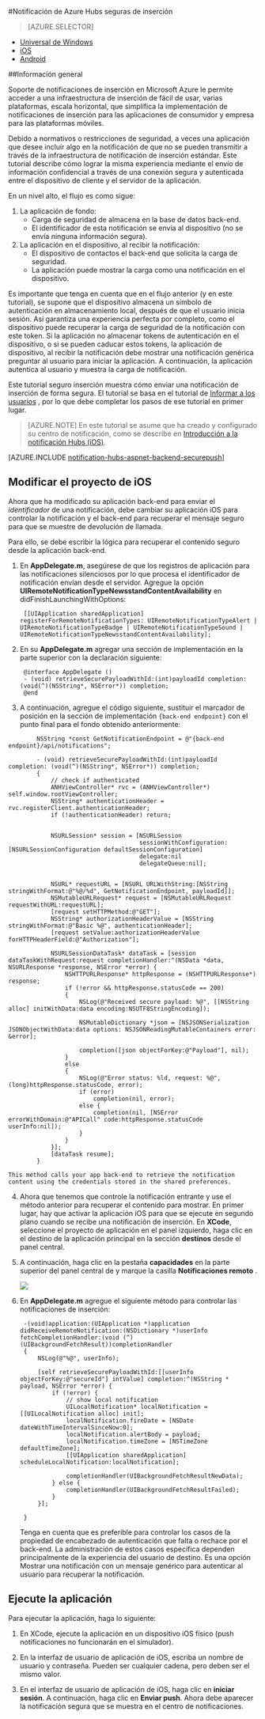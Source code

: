 <properties
    pageTitle="Notificación de Azure Hubs seguras de inserción"
    description="Obtenga información sobre cómo enviar notificaciones de inserción seguro a una aplicación de Azure. Ejemplos de código escritos en objetivo C y C#."
    documentationCenter="ios"
    authors="ysxu"
    manager="erikre"
    editor=""
    services="notification-hubs"/>

<tags
    ms.service="notification-hubs"
    ms.workload="mobile"
    ms.tgt_pltfrm="ios"
    ms.devlang="objective-c"
    ms.topic="article"
    ms.date="06/29/2016"
    ms.author="yuaxu"/>

#<a name="azure-notification-hubs-secure-push"></a>Notificación de Azure Hubs seguras de inserción

> [AZURE.SELECTOR]
- [Universal de Windows](notification-hubs-aspnet-backend-windows-dotnet-wns-secure-push-notification.md)
- [iOS](notification-hubs-aspnet-backend-ios-push-apple-apns-secure-notification.md)
- [Android](notification-hubs-aspnet-backend-android-secure-google-gcm-push-notification.md)


##<a name="overview"></a>Información general

Soporte de notificaciones de inserción en Microsoft Azure le permite acceder a una infraestructura de inserción de fácil de usar, varias plataformas, escala horizontal, que simplifica la implementación de notificaciones de inserción para las aplicaciones de consumidor y empresa para las plataformas móviles.

Debido a normativos o restricciones de seguridad, a veces una aplicación que desee incluir algo en la notificación de que no se pueden transmitir a través de la infraestructura de notificación de inserción estándar. Este tutorial describe cómo lograr la misma experiencia mediante el envío de información confidencial a través de una conexión segura y autenticada entre el dispositivo de cliente y el servidor de la aplicación.

En un nivel alto, el flujo es como sigue:

1. La aplicación de fondo:
    - Carga de seguridad de almacena en la base de datos back-end.
    - El identificador de esta notificación se envía al dispositivo (no se envía ninguna información segura).
2. La aplicación en el dispositivo, al recibir la notificación:
    - El dispositivo de contactos el back-end que solicita la carga de seguridad.
    - La aplicación puede mostrar la carga como una notificación en el dispositivo.

Es importante que tenga en cuenta que en el flujo anterior (y en este tutorial), se supone que el dispositivo almacena un símbolo de autenticación en almacenamiento local, después de que el usuario inicia sesión. Así garantiza una experiencia perfecta por completo, como el dispositivo puede recuperar la carga de seguridad de la notificación con este token. Si la aplicación no almacenar tokens de autenticación en el dispositivo, o si se pueden caducar estos tokens, la aplicación de dispositivo, al recibir la notificación debe mostrar una notificación genérica preguntar al usuario para iniciar la aplicación. A continuación, la aplicación autentica al usuario y muestra la carga de notificación.

Este tutorial seguro inserción muestra cómo enviar una notificación de inserción de forma segura. El tutorial se basa en el tutorial de [Informar a los usuarios](notification-hubs-aspnet-backend-ios-apple-apns-notification.md) , por lo que debe completar los pasos de ese tutorial en primer lugar.

> [AZURE.NOTE] En este tutorial se asume que ha creado y configurado su centro de notificación, como se describe en [Introducción a la notificación Hubs (iOS)](notification-hubs-ios-apple-push-notification-apns-get-started.md).

[AZURE.INCLUDE [notification-hubs-aspnet-backend-securepush](../../includes/notification-hubs-aspnet-backend-securepush.md)]

## <a name="modify-the-ios-project"></a>Modificar el proyecto de iOS

Ahora que ha modificado su aplicación back-end para enviar el *identificador* de una notificación, debe cambiar su aplicación iOS para controlar la notificación y el back-end para recuperar el mensaje seguro para que se muestre de devolución de llamada.

Para ello, se debe escribir la lógica para recuperar el contenido seguro desde la aplicación back-end.

1. En **AppDelegate.m**, asegúrese de que los registros de aplicación para las notificaciones silenciosos por lo que procesa el identificador de notificación envían desde el servidor. Agregue la opción **UIRemoteNotificationTypeNewsstandContentAvailability** en didFinishLaunchingWithOptions:

        [[UIApplication sharedApplication] registerForRemoteNotificationTypes: UIRemoteNotificationTypeAlert | UIRemoteNotificationTypeBadge | UIRemoteNotificationTypeSound | UIRemoteNotificationTypeNewsstandContentAvailability];

2. En su **AppDelegate.m** agregar una sección de implementación en la parte superior con la declaración siguiente:

        @interface AppDelegate ()
        - (void) retrieveSecurePayloadWithId:(int)payloadId completion: (void(^)(NSString*, NSError*)) completion;
        @end

3. A continuación, agregue el código siguiente, sustituir el marcador de posición en la sección de implementación `{back-end endpoint}` con el punto final para el fondo obtenido anteriormente:

```
        NSString *const GetNotificationEndpoint = @"{back-end endpoint}/api/notifications";

        - (void) retrieveSecurePayloadWithId:(int)payloadId completion: (void(^)(NSString*, NSError*)) completion;
        {
            // check if authenticated
            ANHViewController* rvc = (ANHViewController*) self.window.rootViewController;
            NSString* authenticationHeader = rvc.registerClient.authenticationHeader;
            if (!authenticationHeader) return;


            NSURLSession* session = [NSURLSession
                                     sessionWithConfiguration:[NSURLSessionConfiguration defaultSessionConfiguration]
                                     delegate:nil
                                     delegateQueue:nil];


            NSURL* requestURL = [NSURL URLWithString:[NSString stringWithFormat:@"%@/%d", GetNotificationEndpoint, payloadId]];
            NSMutableURLRequest* request = [NSMutableURLRequest requestWithURL:requestURL];
            [request setHTTPMethod:@"GET"];
            NSString* authorizationHeaderValue = [NSString stringWithFormat:@"Basic %@", authenticationHeader];
            [request setValue:authorizationHeaderValue forHTTPHeaderField:@"Authorization"];

            NSURLSessionDataTask* dataTask = [session dataTaskWithRequest:request completionHandler:^(NSData *data, NSURLResponse *response, NSError *error) {
                NSHTTPURLResponse* httpResponse = (NSHTTPURLResponse*) response;
                if (!error && httpResponse.statusCode == 200)
                {
                    NSLog(@"Received secure payload: %@", [[NSString alloc] initWithData:data encoding:NSUTF8StringEncoding]);

                    NSMutableDictionary *json = [NSJSONSerialization JSONObjectWithData:data options: NSJSONReadingMutableContainers error: &error];

                    completion([json objectForKey:@"Payload"], nil);
                }
                else
                {
                    NSLog(@"Error status: %ld, request: %@", (long)httpResponse.statusCode, error);
                    if (error)
                        completion(nil, error);
                    else {
                        completion(nil, [NSError errorWithDomain:@"APICall" code:httpResponse.statusCode userInfo:nil]);
                    }
                }
            }];
            [dataTask resume];
        }
```

    This method calls your app back-end to retrieve the notification content using the credentials stored in the shared preferences.

4. Ahora que tenemos que controle la notificación entrante y use el método anterior para recuperar el contenido para mostrar. En primer lugar, hay que activar la aplicación iOS para que se ejecute en segundo plano cuando se recibe una notificación de inserción. En **XCode**, seleccione el proyecto de aplicación en el panel izquierdo, haga clic en el destino de la aplicación principal en la sección **destinos** desde el panel central.

5. A continuación, haga clic en la pestaña **capacidades** en la parte superior del panel central de y marque la casilla **Notificaciones remoto** .

    ![][IOS1]


6. En **AppDelegate.m** agregue el siguiente método para controlar las notificaciones de inserción:

        -(void)application:(UIApplication *)application didReceiveRemoteNotification:(NSDictionary *)userInfo fetchCompletionHandler:(void (^)(UIBackgroundFetchResult))completionHandler
        {
            NSLog(@"%@", userInfo);

            [self retrieveSecurePayloadWithId:[[userInfo objectForKey:@"secureId"] intValue] completion:^(NSString * payload, NSError *error) {
                if (!error) {
                    // show local notification
                    UILocalNotification* localNotification = [[UILocalNotification alloc] init];
                    localNotification.fireDate = [NSDate dateWithTimeIntervalSinceNow:0];
                    localNotification.alertBody = payload;
                    localNotification.timeZone = [NSTimeZone defaultTimeZone];
                    [[UIApplication sharedApplication] scheduleLocalNotification:localNotification];

                    completionHandler(UIBackgroundFetchResultNewData);
                } else {
                    completionHandler(UIBackgroundFetchResultFailed);
                }
            }];

        }

    Tenga en cuenta que es preferible para controlar los casos de la propiedad de encabezado de autenticación que falta o rechace por el back-end. La administración de estos casos específica dependen principalmente de la experiencia del usuario de destino. Es una opción Mostrar una notificación con un mensaje genérico para autenticar al usuario para recuperar la notificación.

## <a name="run-the-application"></a>Ejecute la aplicación

Para ejecutar la aplicación, haga lo siguiente:

1. En XCode, ejecute la aplicación en un dispositivo iOS físico (push notificaciones no funcionarán en el simulador).

2. En la interfaz de usuario de aplicación de iOS, escriba un nombre de usuario y contraseña. Pueden ser cualquier cadena, pero deben ser el mismo valor.

3. En el interfaz de usuario de aplicación de iOS, haga clic en **iniciar sesión**. A continuación, haga clic en **Enviar push**. Ahora debe aparecer la notificación segura que se muestra en el centro de notificaciones.

[IOS1]: ./media/notification-hubs-aspnet-backend-ios-secure-push/secure-push-ios-1.png

